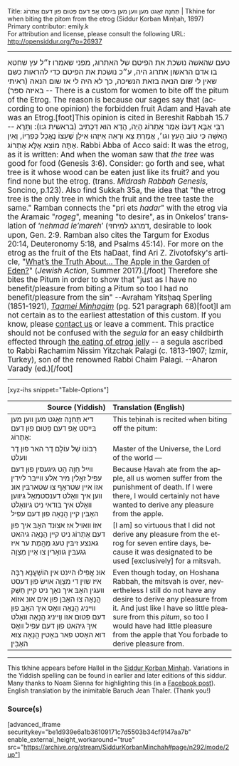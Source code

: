 <html>
<head></head>
<body>
Title: תְּחִנָה זאָגט מען װען מען בּײַסט אָפּ דעם פִּטוּם פוּן דעם אֶתְרוֹג | Tkhine for when biting the pitom from the etrog (Siddur Ḳorban Minḥah, 1897)<br />
Primary contributor: emily.k<br />
For attribution and license, please consult the following URL: <a href="http://opensiddur.org/?p=26937">http://opensiddur.org/?p=26937</a>
<p />
<hr />

<div class="english" lang="en" style="font-size: 1.2em;">
<span class="hebrew" lang="he" style="direction: rtl; text-align: right;">טעם שהאשה נושכת את הפיטם של האתרוג, מפני שאמרו ז״ל עץ שחטא בו אדם הראשון אתרוג היה, ע״כ נושכת את הפיטם כדי להראות כשם שאין לי שום הנאה בזאת הנשיכה, כך לא היה לי אז שום הנאה (ראיתי באיזה ספר)׃</span> -- There is a custom for women to bite off the pitum of the Etrog. The reason is because our sages say that (according to one opinion) the forbidden fruit Adam and Ḥavah ate was an Etrog.[foot]This opinion is cited in Bereshit Rabbah 15.7 -- <span class="hebrew" lang="he">רַבִּי אַבָּא דְּעַכּוֹ אָמַר אֶתְרוֹג הָיָה, הֲדָא הוּא דִּכְתִיב (בראשית ג:ו): וַתֵּרֶא הָאִשָּׁה כִּי טוֹב הָעֵץ וגו׳, אֲמַרְתְּ צֵא וּרְאֵה אֵיזֶהוּ אִילָן שֶׁעֵצוֹ נֶאֱכָל כְּפִרְיוֹ, וְאֵין אַתָּה מוֹצֵא אֶלָּא אֶתְרוֹג.</span> Rabbi Abba of Acco said: It was the etrog, as it is written: And when the woman saw that <em>the tree</em> was good for food (Genesis 3:6). Consider: go forth and see, what tree is it whose wood can be eaten just like its fruit? and you find none but the etrog. (trans. <em>Midrash Rabbah Genesis</em>, Soncino, p.123). Also find Sukkah 35a, the idea that "the etrog tree is the only tree in which the fruit and the tree taste the same." Ramban connects the "pri ets <em>hadar</em>" with the etrog via the Aramaic "<em>rogeg</em>", meaning "to desire", as in Onkelos’ translation of ‘<em>nehmad le’mareh</em>’ (<span class="hebrew" lang="he">דמרגג למיחזי</span>, desirable to look upon, Gen. 2:9. Ramban also cites the Targum for Exodus 20:14, Deuteronomy 5:18, and Psalms 45:14). For more on the etrog as the fruit of the Ets haDaat, find Ari Z. Zivotofsky's article, "<a href="https://jewishaction.com/religion/jewish-law/whats-truth-apple-garden-eden/">What’s the Truth About... The Apple in the Garden of Eden?</a>" (<em>Jewish Action</em>, Summer 2017).[/foot] Therefore she bites the Pitum in order to show that "just as I have no benefit/pleasure from biting a Pitum so too I had no benefit/pleasure from the sin" --Avraham Yitsḥaq Sperling (1851-1921), <em><a href="https://hebrewbooks.org/pdfpager.aspx?req=14556&pgnum=534">Taamei Minhagim</a></em> (pg. 521 paragraph 68)[foot]I am not certain as to the earliest attestation of this custom. If you know, please <a href="/contact/">contact us</a> or leave a comment. This practice should not be confused with the <em>segula</em> for an easy childbirth effected through <a href="https://assets.torahtidbits.com/2020/09/23153640/1389-Sukkot-Bloom.pdf">the eating of etrog jelly</a> -- a segula ascribed to Rabbi Rachamim Nissim Yitzchak Palagi (c. 1813-1907; Izmir, Turkey), son of the renowned Rabbi Chaim Palagi. --Aharon Varady (ed.)[/foot]
</div>

<hr />

[xyz-ihs snippet="Table-Options"]<table style="margin-left: auto; margin-right: auto;" class="draggable">
<thead><tr><th id="x" style="text-align: right;">Source (Yiddish)</th><th style="text-align: left;">Translation (English)</th></tr></thead>
<tbody>
<tr><td style="vertical-align:top;">
<div class="yiddish" lang="yi">
<span class="instruction">דיא תְּחִנָה זאָגט מען װען מען בּײַסט אָפ דעם פִּטוּם פוּן דעם אֶתְרוֹג:</span>
</span></div></td>
 
<td style="vertical-align:top;">
<div class="english" lang="en">
<span class="instruction">This teḥinah is recited when biting off the pitum:</span>
</div></td></tr>


<tr><td style="vertical-align:top;">
<div class="yiddish" lang="yi">
רִבּוֹנוֹ שֶׁל עוֹלָם דֶר האר פוּן דֶר װעלט 
</span></div></td>
 
<td style="vertical-align:top;">
<div class="english" lang="en">
Master of the Universe, the Lord of the world — 
</div></td></tr>


<tr><td style="vertical-align:top;">
<div class="yiddish" lang="yi">
װײַל חַוָה הָט גיגעסין פוּן דעם עפּיל זאָלין מיר אלע װײבּר לײַדין אזוֹ איין שטראָף צוּ שטארבּין אוּנ װען איך װאָלט דענסטמאָל גיװען װאָלט איך בּודאי ניט גיװאָלט האָבּין קײן הֲנָאָה פוּן דעם עפּיל 
</span></div></td>
 
<td style="vertical-align:top;">
<div class="english" lang="en">
Because Ḥavah ate from the apple, all us women suffer from the punishment of death. If I were there, I would certainly not have wanted to derive any pleasure from the apple. 
</div></td></tr>


<tr><td style="vertical-align:top;">
<div class="yiddish" lang="yi">
אזוֹ װאױל אז אצוּנד האָבּ איך פוּן דעם אֶתְרוֹג ניט קיין הֲנָאָה גיהאט גאנצע זיבּין טעג מַהֲמַת ער איז גגעבּין גװאָרין צוּ אֵיין מִצְוָה 
</span></div></td>
 
<td style="vertical-align:top;">
<div class="english" lang="en">
[I am] so virtuous that I did not derive any pleasure from the etrog for seven entire days, because it was designated to be used [exclusively] for a mitsvah.
</div></td></tr>


<tr><td style="vertical-align:top;">
<div class="yiddish" lang="yi">
אוּנ אֲפִילוּ הײַנט אין הוֹשַׁעֲנָא רַבָּה איז שױן די מִצְוָה אױשׂ פוּן דעסט װעגין האָבּ איך נאָך ניט קיין חֵשֶׁק הֲנָאָה צוּ האָבּן פוּן אים אוּנ אזוֹא װײניג הֲנָאָה װאָס איך האָבּ פוּן דעם פִּטוּם אזוֹ װֶײניג הֲנָאָה װאָלט איךְ גיהאט פוּן דעם עפּיל װאָס דוּא האָסט פאר בּאָטין הֲנָאָה צוּא האָבִּין׃
</span></div></td>
 
<td style="vertical-align:top;">
<div class="english" lang="en">
Even though today, on Hoshana Rabbah, the mitsvah is over, nevertheless I still do not have any desire to derive any pleasure from it. And just like I have so little pleasure from this <em>pitum</em>, so too I would have had little pleasure from the apple that You forbade to derive pleasure from.
</div></td></tr>
</tbody></table>

<hr />

This tkhine appears before Hallel in the <a href="https://opensiddur.org/compilations/sifrei-tehinot/siddur-qorban-minhah-1897">Siddur Ḳorban Minḥah</a>. Variations in the Yiddish spelling can be found in earlier and later editions of this siddur. Many thanks to Noam Sienna for highlighting this (in a <a href="https://www.facebook.com/noam.sienna/posts/10157731649798487">Facebook post</a>). English translation by the inimitable Baruch Jean Thaler. (Thank you!)

<h3>Source(s)</h3>

[advanced_iframe securitykey="be1d939e6a1b36109171c7d5503b34cf9147aa7b" enable_external_height_workaround="true" src="https://archive.org/stream/SiddurKorbanMinchah#page/n292/mode/2up"]

&nbsp;
</body>
</html>